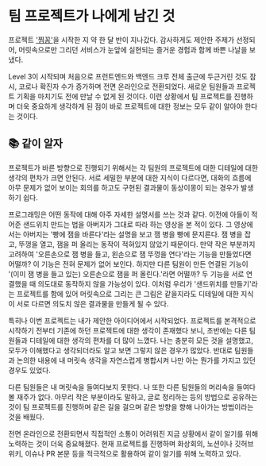 # 팀 프로젝트가 나에게 남긴 것

프로젝트 ['찜꽁'](https://github.com/woowacourse-teams/2021-zzimkkong)을 시작한 지 약 한 달 반이 지나갔다. 감사하게도 제안한 주제가 선정되어, 머릿속으로만 그리던 서비스가 눈앞에 실현되는 즐거운 경험과 함께 바쁜 나날을 보냈다.

Level 3이 시작되며 처음으로 프런트엔드와 백엔드 크루 전체 출근에 두근거린 것도 잠시, 코로나 확진자 수가 증가하며 전면 온라인으로 전환되었다. 새로운 팀원들과 프로젝트 기획을 마치기도 전에 만날 수 없게 된 것이다. 이런 상황에서 팀 프로젝트를 진행하며 더욱 중요하게 생각하게 된 점이 바로 프로젝트에 대한 정보는 모두 같이 알아야 한다는 것이다.

## 📚 같이 알자

프로젝트가 바른 방향으로 진행되기 위해서는 각 팀원의 프로젝트에 대한 디테일에 대한 생각의 편차가 크면 안된다. 서로 세밀한 부분에 대한 지식이 다르다면, 대화의 흐름에 아무 문제가 없어 보이는 회의를 하고도 구현된 결과물이 동상이몽이 되는 경우가 발생하기 쉽다.

프로그래밍은 어떤 동작에 대해 아주 자세한 설명서를 쓰는 것과 같다. 이전에 아들이 적어준 샌드위치 만드는 법을 아버지가 그대로 따라 하는 영상을 본 적이 있다. 그 영상에서는 아버지는 '빵에 잼을 바른다'라는 설명을 보고 잼 병을 빵에 문지른다. 잼 병을 잡고, 뚜껑을 열고, 잼을 퍼 올리는 동작이 적혀있지 않았기 때문이다. 만약 작은 부분까지 고려하여 '오른손으로 잼 병을 들고, 왼손으로 잼 뚜껑을 연다'라는 기능을 만들었다면 어떨까? 이 기능은 전혀 문제가 없어 보인다. 하지만 다른 팀원이 만든 연결된 기능이 '(이미 잼 병을 들고 있는) 오른손으로 잼을 퍼 올린다.'라면 어떨까? 두 기능을 서로 연결했을 때 의도대로 동작하지 않을 가능성이 있다. 이처럼 우리가 '샌드위치를 만들기'라는 프로젝트를 함에 있어 머릿속으로 그리는 큰 그림은 같을지라도 디테일에 대한 지식이 서로 다르면 의도치 않은 결과물을 만들게 될 수 있다.

특히나 이번 프로젝트는 내가 제안한 아이디어에서 시작되었다. 프로젝트를 본격적으로 시작하기 전부터 기존에 하던 프로젝트에 대한 생각이 존재했다 보니, 초반에는 다른 팀원들과 디테일에 대한 생각의 편차를 더 많이 느꼈다. 나는 충분히 모든 것을 설명했고, 모두가 이해했다고 생각되더라도 알고 보면 그렇지 않은 경우가 많았다. 반대로 팀원들과 논의한 내용에 내 머릿속 생각을 자연스럽게 병합시켜 나만 아는 뭔가를 가지고 있던 경우도 있었다.

다른 팀원들은 내 머릿속을 들여다보지 못한다. 나 또한 다른 팀원들의 머리속을 들여다볼 재주가 없다. 아무리 작은 부분이라도 말하고, 글로 정리하는 등의 방법으로 공유하는 것이 팀 프로젝트를 진행하며 같은 길을 걸으며 같은 방향을 향해 나아가는 방법이라는 것을 배웠다.

전면 온라인으로 전환되면서 직접적인 소통이 어려워진 지금 상황에서 같이 알기를 위해 노력하는 것이 더욱 중요해졌다. 현재 프로젝트를 진행하며 화상회의, 노션이나 깃허브 위키, 이슈나 PR 본문 등을 적극적으로 활용하여 같이 알기를 위해 노력하고 있다.
